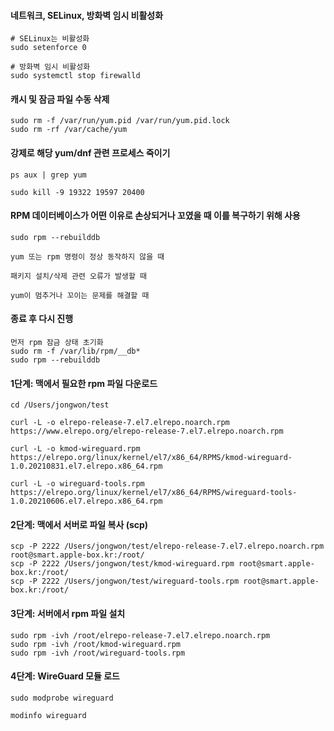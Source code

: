 #### 네트워크, SELinux, 방화벽 임시 비활성화
```less
# SELinux는 비활성화
sudo setenforce 0

# 방화벽 임시 비활성화
sudo systemctl stop firewalld
```


#### 캐시 및 잠금 파일 수동 삭제
```less
sudo rm -f /var/run/yum.pid /var/run/yum.pid.lock
sudo rm -rf /var/cache/yum
```

#### 강제로 해당 yum/dnf 관련 프로세스 죽이기
```less
ps aux | grep yum

sudo kill -9 19322 19597 20400
```

#### RPM 데이터베이스가 어떤 이유로 손상되거나 꼬였을 때 이를 복구하기 위해 사용

```less
sudo rpm --rebuilddb

yum 또는 rpm 명령이 정상 동작하지 않을 때

패키지 설치/삭제 관련 오류가 발생할 때

yum이 멈추거나 꼬이는 문제를 해결할 때
```

#### 종료 후 다시 진행
```less
먼저 rpm 잠금 상태 초기화
sudo rm -f /var/lib/rpm/__db*
sudo rpm --rebuilddb
```

#### 1단계: 맥에서 필요한 rpm 파일 다운로드
```less
cd /Users/jongwon/test

curl -L -o elrepo-release-7.el7.elrepo.noarch.rpm https://www.elrepo.org/elrepo-release-7.el7.elrepo.noarch.rpm

curl -L -o kmod-wireguard.rpm https://elrepo.org/linux/kernel/el7/x86_64/RPMS/kmod-wireguard-1.0.20210831.el7.elrepo.x86_64.rpm

curl -L -o wireguard-tools.rpm https://elrepo.org/linux/kernel/el7/x86_64/RPMS/wireguard-tools-1.0.20210606.el7.elrepo.x86_64.rpm
```

#### 2단계: 맥에서 서버로 파일 복사 (scp)
```less
scp -P 2222 /Users/jongwon/test/elrepo-release-7.el7.elrepo.noarch.rpm root@smart.apple-box.kr:/root/
scp -P 2222 /Users/jongwon/test/kmod-wireguard.rpm root@smart.apple-box.kr:/root/
scp -P 2222 /Users/jongwon/test/wireguard-tools.rpm root@smart.apple-box.kr:/root/
```

#### 3단계: 서버에서 rpm 파일 설치
```less
sudo rpm -ivh /root/elrepo-release-7.el7.elrepo.noarch.rpm
sudo rpm -ivh /root/kmod-wireguard.rpm
sudo rpm -ivh /root/wireguard-tools.rpm
```

#### 4단계: WireGuard 모듈 로드
```less
sudo modprobe wireguard

modinfo wireguard
```















